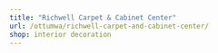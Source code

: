 ```yaml
---
title: "Richwell Carpet & Cabinet Center"
url: /ottumwa/richwell-carpet-and-cabinet-center/
shop: interior decoration
---
```

